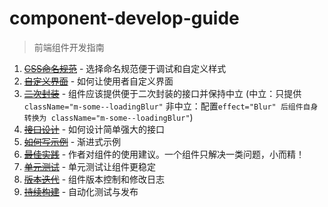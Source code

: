 # component-develop-guide

> 前端组件开发指南

1. ~~[CSS命名规范](./chapter/css.md)~~ - 选择命名规范便于调试和自定义样式
2. ~~[自定义界面](./chapter/custom-ui.md)~~ - 如何让使用者自定义界面
3. ~~[二次封装](./chapter/package.md)~~ - 组件应该提供便于二次封装的接口并保持中立 (中立：只提供 `className="m-some--loadingBlur"`  非中立：配置`effect="Blur" 后组件自身转换为 className="m-some--loadingBlur"`)
4. ~~[接口设计](./chapter/api-design.md)~~ - 如何设计简单强大的接口
5. ~~[如何写示例](./chapter/example.md)~~ - 渐进式示例
6. ~~[最佳实践](./chapter/best-practice.md)~~ - 作者对组件的使用建议。一个组件只解决一类问题，小而精！
7. ~~[单元测试](./chapter/tests.md)~~ - 单元测试让组件更稳定
8. ~~[版本迭代](./chapter/version.md)~~ - 组件版本控制和修改日志
9. ~~[持续构建](./chapter/ci.md)~~ - 自动化测试与发布
